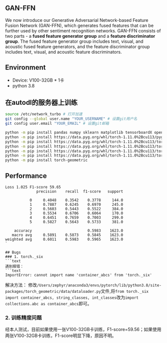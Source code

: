 ## GAN-FFN

We now introduce our Generative Adversarial Network-based Feature Fusion Network (GAN-FFN), which generates fused features that can be further used by other sentiment recognition networks. GAN-FFN consists of two parts - a **fused feature generator group** and a **feature discriminator group**. The fused feature generator group includes text, visual, and acoustic fused feature generators, and the feature discriminator group includes text, visual, and acoustic feature discriminators.

## Environment
- Device: V100-32GB * 1卡
- python 3.8

## 在autodl的服务器上训练

```bash
source /etc/network_turbo # 打开加速
git config --global user.name "YOUR_USERNAME" # 设置git用户名
git config user.email "YOUR_EMAIL" # 设置git邮箱

python -m pip install pandas numpy sklearn matplotlib tensorboardX openpyxl
python -m pip install https://data.pyg.org/whl/torch-1.11.0%2Bcu113/pyg_lib-0.1.0%2Bpt111cu113-cp38-cp38-linux_x86_64.whl
python -m pip install https://data.pyg.org/whl/torch-1.11.0%2Bcu113/torch_cluster-1.6.0-cp38-cp38-linux_x86_64.whl
python -m pip install https://data.pyg.org/whl/torch-1.11.0%2Bcu113/torch_scatter-2.0.9-cp38-cp38-linux_x86_64.whl
python -m pip install https://data.pyg.org/whl/torch-1.11.0%2Bcu113/torch_sparse-0.6.13-cp38-cp38-linux_x86_64.whl
python -m pip install https://data.pyg.org/whl/torch-1.11.0%2Bcu113/torch_spline_conv-1.2.1-cp38-cp38-linux_x86_64.whl
python -m pip install torch-geometric
```

## Performance

```text
Loss 1.025 F1-score 59.65
              precision    recall  f1-score   support

           0     0.4048    0.3542    0.3778     144.0
           1     0.7887    0.6245    0.6970     245.0
           2     0.5603    0.5443    0.5522     384.0
           3     0.5534    0.6706    0.6064     170.0
           4     0.6451    0.7659    0.7003     299.0
           5     0.5827    0.5643    0.5733     381.0

    accuracy                         0.5983    1623.0
   macro avg     0.5891    0.5873    0.5845    1623.0
weighted avg     0.6011    0.5983    0.5965    1623.0
`

## Bugs
### 1. torch._six
```text
遇到报错：
```text
ImportError: cannot import name 'container_abcs' from 'torch._six' 
```
解决方法：
修改`/Users/zephyr/anaconda3/envs/pytorch/lib/python3.8/site-packages/torch_geometric/data/dataloader.py`文件,将`from torch._six import container_abcs, string_classes, int_classes`改为`import collections.abc as container_abcs`即可。


### 2. 训练精度问题
经本人测试，目前如果使用一张V100-32GB卡训练，F1-score=59.56；如果使用两张V100-32GB卡训练，F1-score明显下降，原因不明。